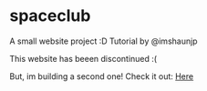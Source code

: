 # spaceclub
A small website project :D Tutorial by @imshaunjp

This website has beeen discontinued :(

But, im building a second one!
Check it out: [Here](https://github.com/alluxd/Spaceclub-v2)
